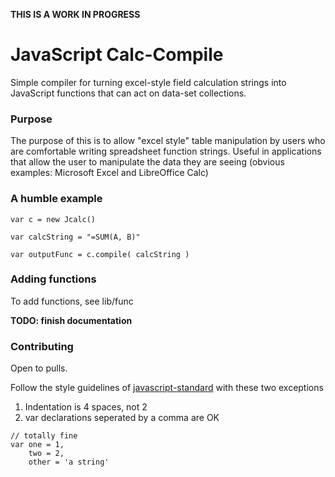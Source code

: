 **THIS IS A WORK IN PROGRESS**

# JavaScript Calc-Compile

Simple compiler for turning excel-style field calculation strings into
JavaScript functions that can act on data-set collections.

### Purpose

The purpose of this is to allow "excel style" table manipulation by
users who are comfortable writing spreadsheet function strings. Useful in
applications that allow the user to manipulate the data they are seeing (obvious
examples: Microsoft Excel and LibreOffice Calc)

### A humble example

```
var c = new Jcalc()

var calcString = "=SUM(A, B)"

var outputFunc = c.compile( calcString )
```


### Adding functions

To add functions, see lib/func


**TODO: finish documentation**  

### Contributing

Open to pulls.

Follow the style guidelines of
[javascript-standard](https://github.com/feross/standard/blob/master/RULES.md#javascript-standard-style)
with these two exceptions

1. Indentation is 4 spaces, not 2
2. var declarations seperated by a comma are OK
```
// totally fine
var one = 1,
    two = 2,
    other = 'a string'
```
